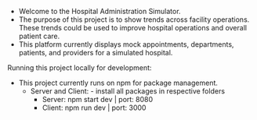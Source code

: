 - Welcome to the Hospital Administration Simulator.
- The purpose of this project is to show trends across facility operations. These trends could be used to improve hospital operations and overall patient care.
- This platform currently displays mock appointments, departments, patients, and providers for a simulated hospital.

Running this project locally for development:

- This project currently runs on npm for package management.
  - Server and Client: - install all packages in respective folders
    - Server: npm start dev | port: 8080
    - Client: npm run dev | port: 3000

